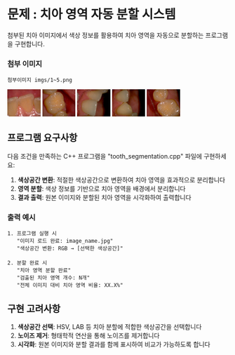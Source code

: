 
# 문제 : 치아 영역 자동 분할 시스템

첨부된 치아 이미지에서 색상 정보를 활용하여 치아 영역을 자동으로 분할하는 프로그램을 구현합니다.

### 첨부 이미지
``` 
첨부이미지 imgs/1~5.png
``` 
<p align="left">
  <img src="imgs/1.png" width="15%" alt="Image 1">
  <img src="imgs/2.png" width="15%" alt="Image 2">
  <img src="imgs/3.png" width="15%" alt="Image 3">
  <img src="imgs/4.png" width="15%" alt="Image 4">
  <img src="imgs/5.png" width="15%" alt="Image 5">
</p>

## 프로그램 요구사항

다음 조건을 만족하는 C++ 프로그램을 "tooth_segmentation.cpp" 파일에 구현하세요:

1. **색상공간 변환**: 적절한 색상공간으로 변환하여 치아 영역을 효과적으로 분리합니다
2. **영역 분할**: 색상 정보를 기반으로 치아 영역을 배경에서 분리합니다
3. **결과 출력**: 원본 이미지와 분할된 치아 영역을 시각화하여 출력합니다

### 출력 예시

```
1. 프로그램 실행 시
   "이미지 로드 완료: image_name.jpg"
   "색상공간 변환: RGB → [선택한 색상공간]"
   
2. 분할 완료 시
   "치아 영역 분할 완료"
   "검출된 치아 영역 개수: N개"
   "전체 이미지 대비 치아 영역 비율: XX.X%"
```

## 구현 고려사항

1. **색상공간 선택**: HSV, LAB 등 치아 분할에 적합한 색상공간을 선택합니다
2. **노이즈 제거**: 형태학적 연산을 통해 노이즈를 제거합니다
3. **시각화**: 원본 이미지와 분할 결과를 함께 표시하여 비교가 가능하도록 합니다